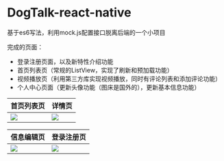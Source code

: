 # DogTalk-react-native

基于es6写法，利用mock.js配置接口脱离后端的一个小项目

完成的页面：
* 登录注册页面，以及新特性介绍功能
* 首页列表页（常规的ListView，实现了刷新和预加载功能）
* 视频播放页（利用第三方库实现视频播放，同时有评论列表和添加评论功能）
* 个人中心页面（更新头像功能（图床是国外的），更新基本信息功能）

| 首页列表页 | 详情页    |
| :------------- | :------------- |
| ![](https://ws3.sinaimg.cn/large/006tKfTcgy1fgg95iet71j30af0j5q37.jpg)       | ![](https://ws4.sinaimg.cn/large/006tKfTcgy1fgg964kjw9j30af0j53zd.jpg)       |

| 信息编辑页 | 登录注册页     |
| :------------- | :------------- |
| ![](https://ws3.sinaimg.cn/large/006tKfTcgy1fgg96kc9ewj30af0j50sn.jpg)      |![](https://ws4.sinaimg.cn/large/006tKfTcgy1fgg97ocskqj30af0j53yj.jpg)      |
